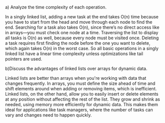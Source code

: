 a) Analyze the time complexity of each operation.

In a singly linked list, adding a new task at the end takes O(n) time because you have to start from the head and move through each node to find the end.
Searching for a task also takes O(n), since there’s no direct access like in arrays—you must check one node at a time.
Traversing the list to display all tasks is O(n) as well, because every node must be visited once.
Deleting a task requires first finding the node before the one you want to delete, which again takes O(n) in the worst case.
So all basic operations in a singly linked list have a linear time complexity unless optimizations like tail pointers are used.

b)Discuss the advantages of linked lists over arrays for dynamic data.

Linked lists are better than arrays when you're working with data that changes frequently.
In arrays, you must define the size ahead of time and shift elements around when adding or removing items, which is inefficient.
Linked lists, on the other hand, allow you to easily insert or delete elements at any position without affecting the rest of the list.
They grow and shrink as needed, using memory more efficiently for dynamic data. This makes them ideal for applications like task managers,
where the number of tasks can vary and changes need to happen quickly.
